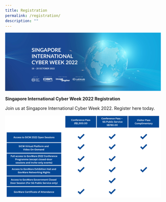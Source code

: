 ```yaml
---
title: Registration
permalink: /registration/
description: ""
---
```

![](/images/SICW%20Website%20banner.jpg)

**Singapore International Cyber Week 2022 Registration**

Join us at Singapore International Cyber Week 2022. Register here today. <a href="https://www.gevme.com/sicw-govware2022" target="_blank"></a>

![](/images/SICW%202022%20Passes.png)